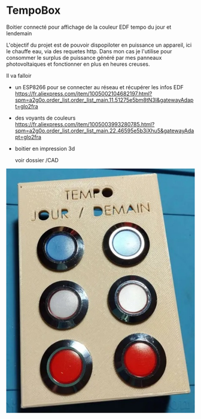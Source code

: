 # TempoBox
Boitier connecté pour affichage de la couleur EDF tempo du jour et lendemain

L'objectif du projet est de pouvoir dispopiloter en puissance un appareil, ici le chauffe eau, via des requetes http.
Dans mon cas je l'utilise pour consommer le surplus de puissance généré par mes panneaux photovoltaiques et fonctionner en plus en heures creuses.

Il va falloir 
 - un ESP8266 pour se connecter au réseau et récupérer les infos EDF
<https://fr.aliexpress.com/item/1005002104682197.html?spm=a2g0o.order_list.order_list_main.11.51275e5bm8tN3l&gatewayAdapt=glo2fra>

 - des voyants de couleurs
<https://fr.aliexpress.com/item/1005003993280785.html?spm=a2g0o.order_list.order_list_main.22.46595e5b3iXhu5&gatewayAdapt=glo2fra>
 
 - boitier en impression 3d

	voir dossier /CAD



<img src="IMG/1.jpg" width="700"/>



